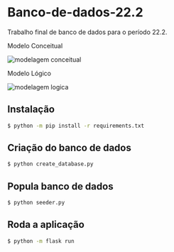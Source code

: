 # Banco-de-dados-22.2

Trabalho final de banco de dados para o período 22.2.

Modelo Conceitual

![modelagem conceitual ](https://user-images.githubusercontent.com/79494392/208329561-4c91c16e-20d1-4f5b-9448-043405d02dd2.png)

Modelo Lógico

![modelagem logica](https://user-images.githubusercontent.com/79494392/208329578-45c09cd4-817b-4298-a131-c24ed8e0a677.png)

## Instalação

```sh
$ python -m pip install -r requirements.txt
```

## Criação do banco de dados

```sh
$ python create_database.py
```

## Popula banco de dados

```sh
$ python seeder.py
```

## Roda a aplicação

```sh
$ python -m flask run
```
